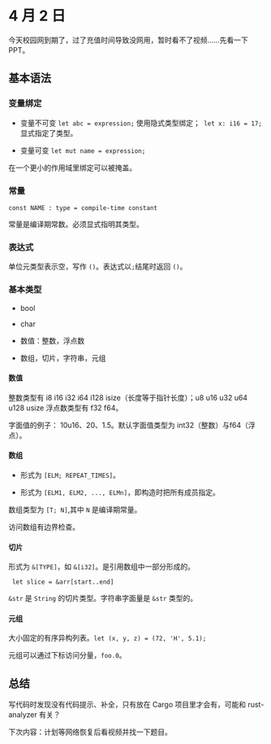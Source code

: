 # 4 月 2 日

今天校园网到期了，过了充值时间导致没网用，暂时看不了视频……先看一下 PPT。

## 基本语法

### 变量绑定

- 变量不可变
```let abc = expression;``` 使用隐式类型绑定；``` let x: i16 = 17;``` 显式指定了类型。

- 变量可变
```let mut name = expression;```

在一个更小的作用域里绑定可以被掩盖。

### 常量

```const NAME : type = compile-time constant```

常量是编译期常数。必须显式指明其类型。

### 表达式

单位元类型表示空，写作 ```()```。表达式以```;```结尾时返回 ```()```。

### 基本类型

- bool

- char

- 数值：整数，浮点数

- 数组，切片，字符串，元组

#### 数值

整数类型有 i8 i16 i32 i64 i128 isize（长度等于指针长度）；u8 u16 u32 u64 u128 usize
浮点数类型有 f32 f64。

字面值的例子： 10u16、20、1.5。默认字面值类型为 int32（整数）与f64（浮点）。

#### 数组

- 形式为 ```[ELM; REPEAT_TIMES]```。

- 形式为 ```[ELM1, ELM2, ..., ELMn]```，即构造时把所有成员指定。

数组类型为 ```[T; N]```,其中 ```N``` 是编译期常量。

访问数组有边界检查。

#### 切片

形式为 ```&[TYPE]```，如 ```&[i32]```。是引用数组中一部分形成的。

``` let slice = &arr[start..end]```

```&str``` 是 ```String``` 的切片类型。字符串字面量是 ```&str``` 类型的。

#### 元组

大小固定的有序异构列表。```let (x, y, z) = (72, 'H', 5.1);```

元组可以通过下标访问分量，```foo.0```。

## 总结

写代码时发现没有代码提示、补全，只有放在 Cargo 项目里才会有，可能和 rust-analyzer 有关？

下次内容：计划等网络恢复后看视频并找一下题目。